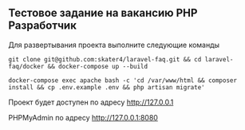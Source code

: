 ## Тестовое задание на вакансию PHP Разработчик

Для развертывания проекта выполните следующие команды

```shell
git clone git@github.com:skater4/laravel-faq.git && cd laravel-faq/docker && docker-compose up --build
```
```
docker-compose exec apache bash -c 'cd /var/www/html && composer install && cp .env.example .env && php artisan migrate'
```

Проект будет доступен по адресу http://127.0.0.1

PHPMyAdmin по адресу http://127.0.0.1:8080
